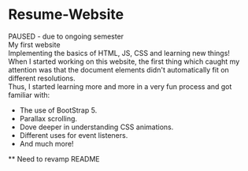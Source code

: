 # Resume-Website
PAUSED - due to ongoing semester<br/>
My first website<br/>
Implementing the basics of HTML, JS, CSS and learning new things!<br/>
When I started working on this website, the first thing which caught my attention was that the document elements didn't automatically fit on different resolutions.<br/>
Thus, I started learning more and more in a very fun process and got familiar with:
- The use of BootStrap 5.
- Parallax scrolling.
- Dove deeper in understanding CSS animations.
- Different uses for event listeners.
- And much more!

** Need to revamp README
